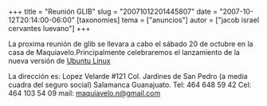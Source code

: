 +++
title = "Reunión GLIB"
slug = "20071012201445807"
date = "2007-10-12T20:14:00-06:00"
[taxonomies]
tema = ["anuncios"]
autor = ["jacob israel cervantes luevano"]
+++

La proxima reunión de glib se llevara a cabo el sábado 20 de octubre en
la casa de Maquiavelo.Principalmente celebraremos el lanzamiento de la
nueva versión de [Ubuntu Linux](http://www.ubuntu.com/)

La dirección es:
Lopez Velarde #121 Col. Jardines de San Pedro (a media cuadra del seguro
social)
Salamanca Guanajuato.
Tel: 464 648 59 42
Cel: 464 103 54 09
mail: <maquiavelo.n@gmail.com>
